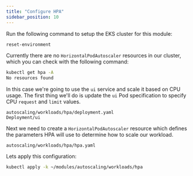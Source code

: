 ```yaml
---
title: "Configure HPA"
sidebar_position: 10
---
```


Run the following command to setup the EKS cluster for this module:

```bash timeout=300 wait=30
reset-environment
```

Currently there are no `HorizontalPodAutoscaler` resources in our cluster, which you can check with the following command:

```bash expectError=true
kubectl get hpa -A
No resources found
```

In this case we're going to use the `ui` service and scale it based on CPU usage. The first thing we'll do is update the `ui` Pod specification to specify CPU `request` and `limit` values.

```kustomization
autoscaling/workloads/hpa/deployment.yaml
Deployment/ui
```

Next we need to create a `HorizontalPodAutoscaler` resource which defines the parameters HPA will use to determine how to scale our workload.

```file
autoscaling/workloads/hpa/hpa.yaml
```

Lets apply this configuration:

```bash
kubectl apply -k ~/modules/autoscaling/workloads/hpa
```